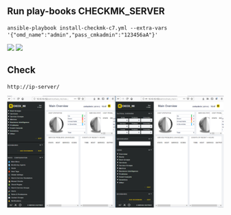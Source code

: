 ## Run play-books CHECKMK_SERVER

```
ansible-playbook install-checkmk-c7.yml --extra-vars '{"omd_name":"admin","pass_cmkadmin":"123456aA"}'
```

![](../images/img-play-books/Screenshot_347.png)
![](../images/img-play-books/Screenshot_348.png)

## Check 

```
http://ip-server/
```

![](../img-play-books/Screenshot_346.png)


